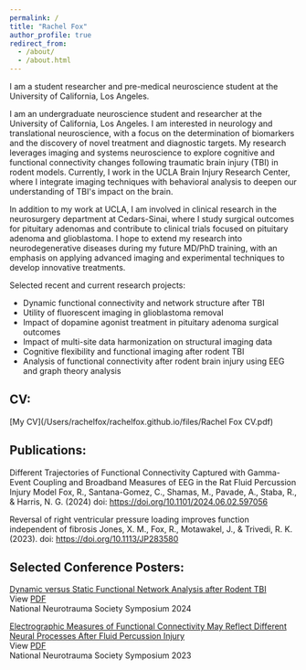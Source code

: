 ```yaml
---
permalink: /
title: "Rachel Fox"
author_profile: true
redirect_from: 
  - /about/
  - /about.html
---
```



I am a student researcher and pre-medical neuroscience student at the University of California, Los Angeles.

I am an undergraduate neuroscience student and researcher at the University of California, Los Angeles. I am interested in neurology and translational neuroscience, with a focus on the determination of biomarkers and the discovery of novel treatment and diagnostic targets. My research leverages imaging and systems neuroscience to explore cognitive and functional connectivity changes following traumatic brain injury (TBI) in rodent models. Currently, I work in the UCLA Brain Injury Research Center, where I integrate imaging techniques with behavioral analysis to deepen our understanding of TBI's impact on the brain.

In addition to my work at UCLA, I am involved in clinical research in the neurosurgery department at Cedars-Sinai, where I study surgical outcomes for pituitary adenomas and contribute to clinical trials focused on pituitary adenoma and glioblastoma. I hope to extend my research into neurodegenerative diseases during my future MD/PhD training, with an emphasis on applying advanced imaging and experimental techniques to develop innovative treatments.


Selected recent and current research projects:
- Dynamic functional connectivity and network structure after TBI
- Utility of fluorescent imaging in glioblastoma removal
- Impact of dopamine agonist treatment in pituitary adenoma surgical outcomes
- Impact of multi-site data harmonization on structural imaging data
- Cognitive flexibility and functional imaging after rodent TBI
- Analysis of functional connectivity after rodent brain injury using EEG and graph theory analysis

## CV: 

[My CV](/Users/rachelfox/rachelfox.github.io/files/Rachel Fox CV.pdf)

## Publications:

Different Trajectories of Functional Connectivity Captured with Gamma-Event Coupling and Broadband Measures of EEG in the Rat Fluid Percussion Injury Model
Fox, R., Santana-Gomez, C., Shamas, M., Pavade, A., Staba, R., & Harris, N. G. (2024)
doi: https://doi.org/10.1101/2024.06.02.597056

Reversal of right ventricular pressure loading improves function independent of fibrosis
Jones, X. M., Fox, R., Motawakel, J., & Trivedi, R. K. (2023).
doi: https://doi.org/10.1113/JP283580

## Selected Conference Posters:

[Dynamic versus Static Functional Network Analysis after Rodent TBI](https://doi.org/10.1089/neu.2024.41112.abstracts)  
View [PDF](https://rc-fox.github.io/rachelfox.github.io/files/dFC_Poster_NNS_2024.pdf)  
National Neurotrauma Society Symposium 2024

[Electrographic Measures of Functional Connectivity May Reflect Different Neural Processes After Fluid Percussion Injury](https://doi.org/10.1089/neu.2023.29130.abstracts)  
View [PDF](https://rc-fox.github.io/rachelfox.github.io/files/GEC_Poster_NNS_2023.pdf)  
National Neurotrauma Society Symposium 2023

